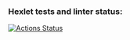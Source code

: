 ### Hexlet tests and linter status:
[![Actions Status](https://github.com/shamshaev/java-project-71/actions/workflows/hexlet-check.yml/badge.svg)](https://github.com/shamshaev/java-project-71/actions)
